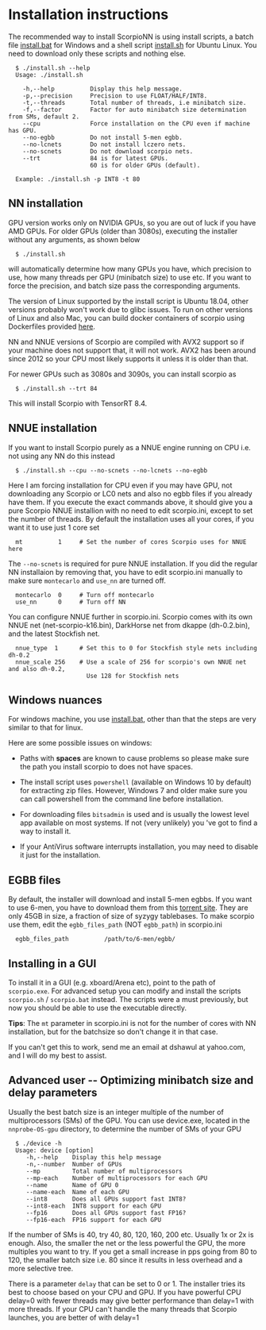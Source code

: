 # Installation instructions

The recommended way to install ScorpioNN is using install scripts, a batch file [install.bat](https://github.com/dshawul/Scorpio/releases/download/3.0/install.bat) for Windows 
and a shell script [install.sh](https://github.com/dshawul/Scorpio/releases/download/3.0/install.sh) for Ubuntu Linux. You need to download only these scripts and nothing else.

      $ ./install.sh --help
      Usage: ./install.sh  
      
        -h,--help          Display this help message.
        -p,--precision     Precision to use FLOAT/HALF/INT8.
        -t,--threads       Total number of threads, i.e minibatch size.
        -f,--factor        Factor for auto minibatch size determination from SMs, default 2.
        --cpu              Force installation on the CPU even if machine has GPU.
        --no-egbb          Do not install 5-men egbb.
        --no-lcnets        Do not install lczero nets.
        --no-scnets        Do not download scorpio nets.
        --trt              84 is for latest GPUs.
                           60 is for older GPUs (default).
      
      Example: ./install.sh -p INT8 -t 80

## NN installation

GPU version works only on NVIDIA GPUs, so you are out of luck if you have AMD GPUs.
For older GPUs (older than 3080s), executing the installer without any arguments, as shown below
   
      $ ./install.sh

will automatically determine how many GPUs you have, which precision to use, how many threads per GPU (minibatch size) to use etc.
If you want to force the precision, and batch size pass the corresponding arguments.

The version of Linux supported by the install script is Ubuntu 18.04, other versions probably won't work due to
glibc issues. To run on other versions of Linux and also Mac, you can build docker containers of scorpio using Dockerfiles
provided [here](https://github.com/dshawul/Scorpio/tree/master/install).

NN and NNUE versions of Scorpio are compiled with AVX2 support so if your machine does not support that, it will not work.
AVX2 has been around since 2012 so your CPU most likely supports it unless it is older than that.

For newer GPUs such as 3080s and 3090s, you can install scorpio as

      $ ./install.sh --trt 84

This will install Scorpio with TensorRT 8.4.

## NNUE installation

If you want to install Scorpio purely as a NNUE engine running on CPU i.e. not using any NN do this instead

      $ ./install.sh --cpu --no-scnets --no-lcnets --no-egbb

Here I am forcing installation for CPU even if you may have GPU, not downloading any Scorpio or LC0 nets
and also no egbb files if you already have them. If you execute the exact commands above, it should give 
you a pure Scorpio NNUE installion with no need to edit scorpio.ini, except to set the number of threads.
By default the installation uses all your cores, if you want it to use just 1 core set

      mt          1     # Set the number of cores Scorpio uses for NNUE here

The `--no-scnets` is required for pure NNUE installation. If you did the regular NN installaion by removing that,
you have to edit scorpio.ini manually to make sure `montecarlo` and `use_nn` are turned off.

      montecarlo  0     # Turn off montecarlo 
      use_nn      0     # Turn off NN

You can configure NNUE further in scorpio.ini. Scorpio comes with its own NNUE net (net-scorpio-k16.bin),
DarkHorse net from dkappe (dh-0.2.bin), and the latest Stockfish net.

      nnue_type  1      # Set this to 0 for Stockfish style nets including dh-0.2
      nnue_scale 256    # Use a scale of 256 for scorpio's own NNUE net and also dh-0.2, 
                          Use 128 for Stockfish nets

## Windows nuances
For windows machine, you  use [install.bat](https://github.com/dshawul/Scorpio/releases/download/3.0/install.bat), 
other than that the steps are very similar to that for linux.

Here are some possible issues on windows:

  * Paths with **spaces** are known to cause problems so please make sure the path you install scorpio to does not have spaces.

  * The install script uses `powershell` (available on Windows 10 by default) for extracting zip files. 
    However, Windows 7 and older make sure you can call powershell from the command line before installation.

  * For downloading files `bitsadmin` is used and is usually the lowest level app available on most systems.
    If not (very unlikely) you 've got to find a way to install it.

  * If your AntiVirus software interrupts installation, you may need to disable it just for the installation.

## EGBB files
By default, the installer will download and install 5-men egbbs. If you want to use 6-men, you have to download them
from this [torrent site](http://oics.olympuschess.com/tracker/index.php). They are only 45GB in size, a fraction of size of syzygy tablebases.
To make scorpio use them, edit the `egbb_files_path` (NOT `egbb_path`) in scorpio.ini
      
      egbb_files_path          /path/to/6-men/egbb/

## Installing in a GUI
To install it in a GUI (e.g. xboard/Arena etc), point to the path of `scorpio.exe`.
For advanced setup you can modify and install the scripts `scorpio.sh` / `scorpio.bat` instead.
The scripts were a must previously, but now you should be able to use the executable directly.

**Tips**: The `mt` parameter in scorpio.ini is not for the number of cores with NN installation,
but for the batchsize so don't change it in that case.

If you can't get this to work, send me an email at dshawul at yahoo.com, and I will do my best to assist.

## Advanced user -- Optimizing minibatch size and delay parameters

Usually the best batch size is an integer multiple of the number of multiprocessors (SMs) of the GPU.
You can use device.exe, located in the `nnprobe-OS-gpu` directory, to determine the number of SMs of your GPU

      $ ./device -h
      Usage: device [option]
         -h,--help    Display this help message
         -n,--number  Number of GPUs
         --mp         Total number of multiprocessors
         --mp-each    Number of multiprocessors for each GPU
         --name       Name of GPU 0
         --name-each  Name of each GPU
         --int8       Does all GPUs support fast INT8?
         --int8-each  INT8 support for each GPU
         --fp16       Does all GPUs support fast FP16?
         --fp16-each  FP16 support for each GPU

If the number of SMs is 40, try 40, 80, 120, 160, 200 etc. Usually 1x or 2x is enough.
Also, the smaller the net or the less powerful the GPU, the more multiples you want to try.
If you get a small increase in pps going from 80 to 120, the smaller batch size i.e. 80 since it results 
in less overhead and a more selective tree.

There is a parameter `delay` that can be set to 0 or 1. The installer tries its best to choose
based on your CPU and GPU. If you have powerful CPU delay=0 with fewer threads may give better performance
than delay=1 with more threads. If your CPU can't handle the many threads that Scorpio launches, you are
better of with delay=1

